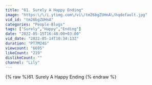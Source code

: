 ```yaml
---
title: "61. Surely A Happy Ending"
image: "https:\/\/i.ytimg.com\/vi\/tm26bgZUHnA\/hqdefault.jpg"
vid_id: "tm26bgZUHnA"
categories: "People-Blogs"
tags: ["Surely","Happy","Ending"]
date: "2022-05-15T16:48:00+03:00"
vid_date: "2022-05-14T10:34:13Z"
duration: "PT7M24S"
viewcount: "6695"
likeCount: "219"
dislikeCount: ""
channel: "Lily"
---
```

{% raw %}61. Surely A Happy Ending {% endraw %}

